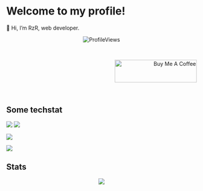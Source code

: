 # Welcome to my profile!
👋 Hi, I’m RzR, web developer.

<p align="center"> <img src="https://komarev.com/ghpvc/?username=I-RzR-I&label=%20Profile%20views%20&color=red&style=for-the-badge" alt="ProfileViews" /> 
</p>
<br />
<p align="right"> 
    <a href="https://www.buymeacoffee.com/RzR0" target="_blank"><img src="https://cdn.buymeacoffee.com/buttons/v2/default-yellow.png" alt="Buy Me A Coffee" style="height: 60px !important;width: 217px !important;" ></a>
</p>
<br />

## Some techstat

![](https://img.shields.io/badge/Editor-VS-informational?style=for-the-badge&logo=visualstudio&logoColor=white&color=blue)
![](https://img.shields.io/badge/Editor-VS%20Code-informational?style=for-the-badge&logo=visualstudiocode&logoColor=white&color=blue)


![](https://img.shields.io/badge/Language-C%23-informational?style=for-the-badge&logo=csharp&logoColor=white&color=blue)

![](https://img.shields.io/badge/Framework-.NET-informational?style=for-the-badge&logo=dotnet&logoColor=white&color=red)

## Stats
<div align="center">
  <a href="https://github.com/I-RzR-I">
  <img align="center" src="https://github-readme-stats.vercel.app/api/top-langs/?username=I-RzR-I&hide=java,html,tex&title_color=ffffff&text_color=c9cacc&icon_color=2bbc8a&bg_color=1d1f21&langs_count=5" />
</div>
